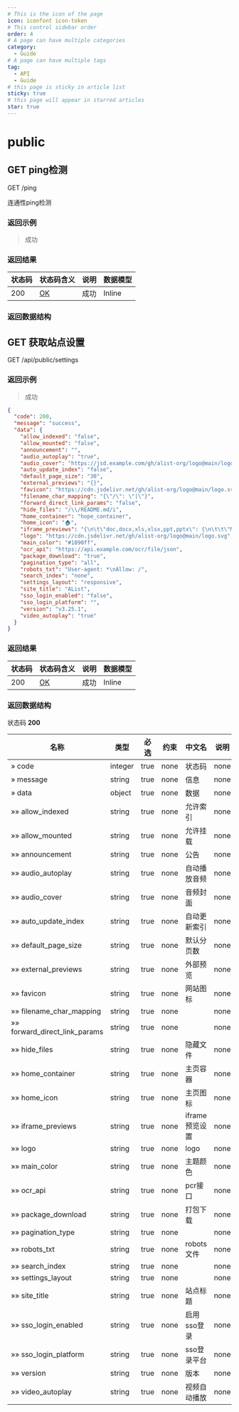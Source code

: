```yaml
---
# This is the icon of the page
icon: iconfont icon-token
# This control sidebar order
order: 4
# A page can have multiple categories
category:
  - Guide
# A page can have multiple tags
tag:
  - API
  - Guide
# this page is sticky in article list
sticky: true
# this page will appear in starred articles
star: true
---
```


# public

## GET ping检测

GET /ping

连通性ping检测

### 返回示例

> 成功

### 返回结果

| 状态码 | 状态码含义                                              | 说明 | 数据模型 |
| ------ | ------------------------------------------------------- | ---- | -------- |
| 200    | [OK](https://tools.ietf.org/html/rfc7231#section-6.3.1) | 成功 | Inline   |

### 返回数据结构

## GET 获取站点设置

GET /api/public/settings

### 返回示例

> 成功

```json
{
  "code": 200,
  "message": "success",
  "data": {
    "allow_indexed": "false",
    "allow_mounted": "false",
    "announcement": "",
    "audio_autoplay": "true",
    "audio_cover": "https://jsd.example.com/gh/alist-org/logo@main/logo.svg",
    "auto_update_index": "false",
    "default_page_size": "30",
    "external_previews": "{}",
    "favicon": "https://cdn.jsdelivr.net/gh/alist-org/logo@main/logo.svg",
    "filename_char_mapping": "{\"/\": \"|\"}",
    "forward_direct_link_params": "false",
    "hide_files": "/\\/README.md/i",
    "home_container": "hope_container",
    "home_icon": "🏠",
    "iframe_previews": "{\n\t\"doc,docx,xls,xlsx,ppt,pptx\": {\n\t\t\"Microsoft\":\"https://view.officeapps.live.com/op/view.aspx?src=$e_url\",\n\t\t\"Google\":\"https://docs.google.com/gview?url=$e_url&embedded=true\"\n\t},\n\t\"pdf\": {\n\t\t\"PDF.js\":\"https://alist-org.github.io/pdf.js/web/viewer.html?file=$e_url\"\n\t},\n\t\"epub\": {\n\t\t\"EPUB.js\":\"https://alist-org.github.io/static/epub.js/viewer.html?url=$e_url\"\n\t}\n}",
    "logo": "https://cdn.jsdelivr.net/gh/alist-org/logo@main/logo.svg",
    "main_color": "#1890ff",
    "ocr_api": "https://api.example.com/ocr/file/json",
    "package_download": "true",
    "pagination_type": "all",
    "robots_txt": "User-agent: *\nAllow: /",
    "search_index": "none",
    "settings_layout": "responsive",
    "site_title": "AList",
    "sso_login_enabled": "false",
    "sso_login_platform": "",
    "version": "v3.25.1",
    "video_autoplay": "true"
  }
}
```

### 返回结果

| 状态码 | 状态码含义                                              | 说明 | 数据模型 |
| ------ | ------------------------------------------------------- | ---- | -------- |
| 200    | [OK](https://tools.ietf.org/html/rfc7231#section-6.3.1) | 成功 | Inline   |

### 返回数据结构

状态码 **200**

| 名称                          | 类型    | 必选 | 约束 | 中文名         | 说明 |
| ----------------------------- | ------- | ---- | ---- | -------------- | ---- |
| » code                        | integer | true | none | 状态码         | none |
| » message                     | string  | true | none | 信息           | none |
| » data                        | object  | true | none | 数据           | none |
| »» allow_indexed              | string  | true | none | 允许索引       | none |
| »» allow_mounted              | string  | true | none | 允许挂载       | none |
| »» announcement               | string  | true | none | 公告           | none |
| »» audio_autoplay             | string  | true | none | 自动播放音频   | none |
| »» audio_cover                | string  | true | none | 音频封面       | none |
| »» auto_update_index          | string  | true | none | 自动更新索引   | none |
| »» default_page_size          | string  | true | none | 默认分页数     | none |
| »» external_previews          | string  | true | none | 外部预览       | none |
| »» favicon                    | string  | true | none | 网站图标       | none |
| »» filename_char_mapping      | string  | true | none |                | none |
| »» forward_direct_link_params | string  | true | none |                | none |
| »» hide_files                 | string  | true | none | 隐藏文件       | none |
| »» home_container             | string  | true | none | 主页容器       | none |
| »» home_icon                  | string  | true | none | 主页图标       | none |
| »» iframe_previews            | string  | true | none | iframe预览设置 | none |
| »» logo                       | string  | true | none | logo           | none |
| »» main_color                 | string  | true | none | 主题颜色       | none |
| »» ocr_api                    | string  | true | none | pcr接口        | none |
| »» package_download           | string  | true | none | 打包下载       | none |
| »» pagination_type            | string  | true | none |                | none |
| »» robots_txt                 | string  | true | none | robots文件     | none |
| »» search_index               | string  | true | none |                | none |
| »» settings_layout            | string  | true | none |                | none |
| »» site_title                 | string  | true | none | 站点标题       | none |
| »» sso_login_enabled          | string  | true | none | 启用sso登录    | none |
| »» sso_login_platform         | string  | true | none | sso登录平台    | none |
| »» version                    | string  | true | none | 版本           | none |
| »» video_autoplay             | string  | true | none | 视频自动播放   | none |
